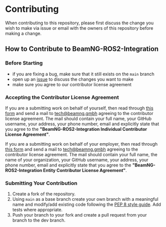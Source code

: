 # Contributing

When contributing to this repository, please first discuss the change you wish to make via issue or email with the owners of this repository before making a change.

## How to Contribute to BeamNG-ROS2-Integration

### Before Starting

* if you are fixing a bug, make sure that it still exists on the `main` branch
* open up an [issue](https://github.com/BeamNG/beamng-ros2-integration/issues/new) to discuss the changes you want to make
* make sure you agree to our contributor license agreement

### Accepting the Contributor License Agreement

If you are a submitting work on behalf of yourself, then read through [this form](https://github.com/BeamNG/BeamNG-ROS2-Integration/blob/main/CLA-individual.pdf) and send a mail to [tech@beamng.gmbh](mailto:tech@beamng.gmbh) agreeing to the contributor license agreement. The mail should contain your full name, your GitHub username, your address, your phone number, email and explicitly state that you agree to the **"BeamNG-ROS2-Integration Individual Contributor License Agreement"**.

If you are a submitting work on behalf of your employer, then read through [this form](https://github.com/BeamNG/BeamNG-ROS2-Integration/blob/main/CLA-entity.pdf) and send a mail to [tech@beamng.gmbh](mailto:tech@beamng.gmbh) agreeing to the contributor license agreement. The mail should contain your full name, the name of your organization, your GitHub username, your address, your phone number, email and explicitly state that you agree to the **"BeamNG-ROS2-Integration Entity Contributor License Agreement"**.

### Submitting Your Contribution

1. Create a fork of the repository.
2. Using `main` as a base branch create your own branch with a meaningful name and modify/add existing code following the [PEP 8 style guide](https://peps.python.org/pep-0008/). Add tests where appropriate.
3. Push your branch to your fork and create a pull request from your branch to the dev branch.